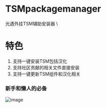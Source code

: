 # TSMpackagemanager
光遇外挂TSM辅助安装器 \
# 特色
1. 支持一键安装TSM包括汉化
2. 支持社区贡献的相关文件直接安装
3. 支持一键更新TSM组件和汉化相关
### 新手和懒人的必备
![image](https://github.com/user-attachments/assets/0c4edb86-47a7-40b1-8ca5-94d46d8fd554)
